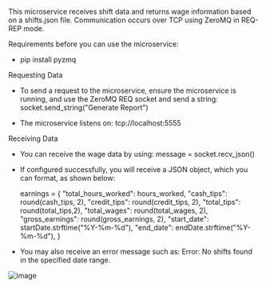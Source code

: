 This microservice receives shift data and returns wage information based on a shifts.json file. Communication occurs over TCP using ZeroMQ in REQ-REP mode.

Requirements before you can use the microservice:
- pip install pyzmq

Requesting Data
- To send a request to the microservice, ensure the microservice is running, and use the ZeroMQ REQ socket and send a string:
      socket.send_string("Generate Report")

- The microservice listens on: tcp://localhost:5555

Receiving Data
- You can receive the wage data by using: 
      message = socket.recv_json()

- If configured successfully, you will receive a JSON object, which you can format, as shown below:

    earnings = {
        "total_hours_worked": hours_worked,
        "cash_tips": round(cash_tips, 2),
        "credit_tips": round(credit_tips, 2),
        "total_tips": round(total_tips,2),
        "total_wages": round(total_wages, 2),
        "gross_earnings": round(gross_earnings, 2),
        "start_date": startDate.strftime("%Y-%m-%d"),
        "end_date": endDate.strftime("%Y-%m-%d"),
    }          

- You may also receive an error message such as:
      Error: No shifts found in the specified date range.


![image](https://github.com/user-attachments/assets/b4d99e06-d576-4e19-87f3-a23379b47ca4)



